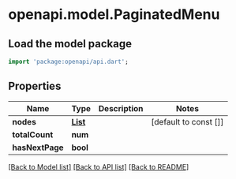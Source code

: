 # openapi.model.PaginatedMenu

## Load the model package
```dart
import 'package:openapi/api.dart';
```

## Properties
Name | Type | Description | Notes
------------ | ------------- | ------------- | -------------
**nodes** | [**List<OmitTypeClass>**](OmitTypeClass.md) |  | [default to const []]
**totalCount** | **num** |  | 
**hasNextPage** | **bool** |  | 

[[Back to Model list]](../README.md#documentation-for-models) [[Back to API list]](../README.md#documentation-for-api-endpoints) [[Back to README]](../README.md)


